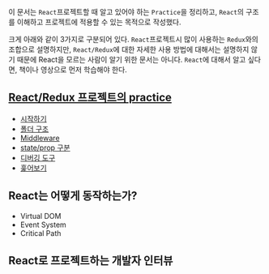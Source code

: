 이 문서는 `React`프로젝트할 때 알고 있어야 하는 `Practice`을 정리하고, `React`의 구조를 이해하고 프로젝트에 적용할 수 있는 목적으로 작성했다.

크게 아래와 같이 3가지로 구분되어 있다.
`React`프로젝트시 많이 사용하는 `Redux`와의 조합으로 설명하지만, `React/Redux`에 대한 자세한 사용 방법에 대해서는 설명하지 않기 때문에 React을 모르는 사람이 알기 위한 문서는 아니다. `React`에 대해서 알고 싶다면, 책이나 영상으로 먼저 학습해야 한다.

## [React/Redux 프로젝트의 practice](guide/practice.md)
  - [시작하기](https://oss.navercorp.com/au-platform/react-guide/blob/master/guide/practice.md#시작하기)  
  - [폴더 구조](https://oss.navercorp.com/au-platform/react-guide/blob/master/guide/practice.md#폴더-구조)
  - [Middleware](https://oss.navercorp.com/au-platform/react-guide/blob/master/guide/practice.md#middleware)
  - [state/prop 구분](https://oss.navercorp.com/au-platform/react-guide/blob/master/guide/practice.md#stateprop의-구분)
  - [디버깅 도구](https://oss.navercorp.com/au-platform/react-guide/blob/master/guide/practice.md#디버깅-도구)
  - [훑어보기](https://oss.navercorp.com/au-platform/react-guide/blob/master/guide/practice.md#훑어보기)

## React는 어떻게 동작하는가?
  - Virtual DOM
  - Event System
  - Critical Path

## React로 프로젝트하는 개발자 인터뷰
